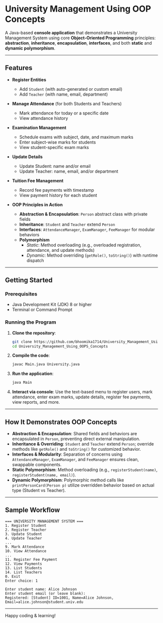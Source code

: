 


# University Management Using OOP Concepts

A Java-based **console application** that demonstrates a University Management System using core **Object-Oriented Programming** principles: **abstraction**, **inheritance**, **encapsulation**, **interfaces**, and both **static** and **dynamic polymorphism**.

---

##  Features

- **Register Entities**  
  - Add `Student` (with auto-generated or custom email)  
  - Add `Teacher` (with name, email, department)

- **Manage Attendance** (for both Students and Teachers)  
  - Mark attendance for today or a specific date  
  - View attendance history

- **Examination Management**  
  - Schedule exams with subject, date, and maximum marks  
  - Enter subject-wise marks for students  
  - View student-specific exam marks

- **Update Details**  
  - Update Student: name and/or email  
  - Update Teacher: name, email, and/or department

- **Tuition Fee Management**  
  - Record fee payments with timestamp  
  - View payment history for each student

- **OOP Principles in Action**  
  - **Abstraction & Encapsulation**: `Person` abstract class with private fields  
  - **Inheritance**: `Student` and `Teacher` extend `Person`  
  - **Interfaces**: `AttendanceManager`, `ExamManager`, `FeeManager` for modular behaviors  
  - **Polymorphism**  
    - *Static*: Method overloading (e.g., overloaded registration, attendance, and update methods)  
    - *Dynamic*: Method overriding (`getRole()`, `toString()`) with runtime dispatch

---

##  Getting Started

### Prerequisites

- Java Development Kit (JDK) 8 or higher
- Terminal or Command Prompt

### Running the Program

1. **Clone the repository**:

   ```bash
   git clone https://github.com/bhoomika1714/University_Management_Using_OOPS_Concepts.git
   cd University_Management_Using_OOPS_Concepts

2. **Compile the code**:

   ```bash
   javac Main.java University.java
   ```

3. **Run the application**:

   ```bash
   java Main
   ```

4. **Interact via console**:
   Use the text-based menu to register users, mark attendance, enter exam marks, update details, register fee payments, view reports, and more.

---



## How It Demonstrates OOP Concepts

* **Abstraction & Encapsulation**: Shared fields and behaviors are encapsulated in `Person`, preventing direct external manipulation.
* **Inheritance & Overriding**: `Student` and `Teacher` extend `Person`; override methods like `getRole()` and `toString()` for customized behavior.
* **Interfaces & Modularity**: Separation of concerns using `AttendanceManager`, `ExamManager`, and `FeeManager` ensures clean, swappable components.
* **Static Polymorphism**: Method overloading (e.g., `registerStudent(name)`, `registerStudent(name, email)`).
* **Dynamic Polymorphism**: Polymorphic method calls like `printPersonCard(Person p)` utilize overridden behavior based on actual type (Student vs Teacher).

---

## Sample Workflow

```text
=== UNIVERSITY MANAGEMENT SYSTEM ===
1. Register Student
2. Register Teacher
3. Update Student
4. Update Teacher
...
9. Mark Attendance
10. View Attendance
...
11. Register Fee Payment
12. View Payments
13. List Students
14. List Teachers
0. Exit
Enter choice: 1

Enter student name: Alice Johnson
Enter student email (or leave blank): 
Registered: [Student] ID=1001, Name=Alice Johnson, Email=alice.johnson@student.univ.edu
```

---


Happy coding & learning!

